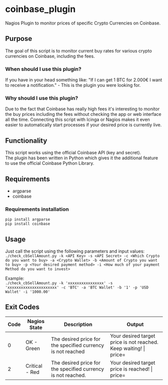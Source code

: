 # coinbase_plugin
Nagios Plugin to monitor prices of specific Crypto Currencies on Coinbase.

## Purpose
The goal of this script is to monitor current buy rates for various crypto currencies on Coinbase, including the fees.
### When should I use this plugin?
If you have in your head something like: "If I can get 1 BTC for 2.000€ I want to receive a notification." - This is the plugin you were looking for.
### Why should I use this plugin?
Due to the fact that Coinbase has really high fees it's interesting to monitor the buy prices including the fees without checking the app or web interface all the time.
Connecting this script with Icinga or Nagios makes it even easier to automatically start processes if your desired price is currently live.

## Functionality
This script works using the official Coinbase API (key and secret).  
The plugin has been written in Python which gives it the additional feature to use the official Coinbase Python Library.

## Requirements
* argparse
* coinbase
### Requirements installation
`pip install argparse`  
`pip install coinbase` 

## Usage
Just call the script using the following parameters and input values:  
`./check_cbSellAmount.py -k <API Key> -s <API Secret> -c <Which Crypto do you want to buy> -a <Crypto Wallet> -b <Amount of Crypto you want to buy> -p <Your desired payment method> -i <How much of your payment Method do you want to invest>`

Example:  
`./check_cbSellAmount.py -k 'xxxxxxxxxxxxxxxx' -s 'xxxxxxxxxxxxxxxxxxxxxx' -c 'BTC' -a 'BTC Wallet' -b '1' -p 'USD Wallet' -i '1000.00'`

## Exit Codes
|Code|Nagios State|Description|Output|
|---|---|---|---|
|0|OK - Green|The desired price for the specified currency is not reached|Your desired target price is not reached. Keep waiting! \| price=<value>|
|2|Critical - Red|The desired price for the specified currency is not reached.|Your desired target price is reached! \| price=<value> |
